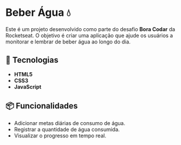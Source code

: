 # Beber Água 💧

Este é um projeto desenvolvido como parte do desafio **Bora Codar** da Rocketseat. O objetivo é criar uma aplicação que ajude os usuários a monitorar e lembrar de beber água ao longo do dia.

## 🚀 Tecnologias

- **HTML5**
- **CSS3**
- **JavaScript**

## 📦 Funcionalidades

- Adicionar metas diárias de consumo de água.
- Registrar a quantidade de água consumida.
- Visualizar o progresso em tempo real.